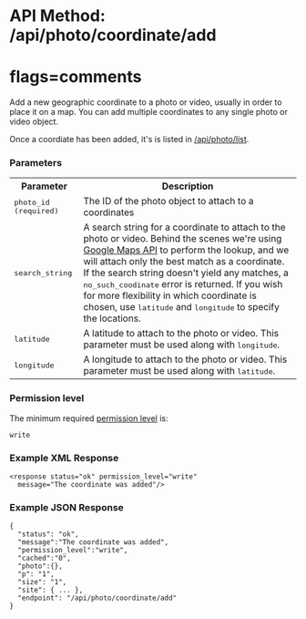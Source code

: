 # API Method: /api/photo/coordinate/add
# flags=comments

Add a new geographic coordinate to a photo or video, usually in order to place it on a map. You can add multiple coordinates to any single photo or video object.

Once a coordiate has been added, it's is listed in [/api/photo/list](photo-list).

### Parameters

<table class="pretty">
  <tr><th>Parameter</th><th>Description</th></tr>
  <tr>
    <td>
      <tt>photo_id (required)</tt>
    </td>
    <td>
      The ID of the photo object to attach to a coordinates
    </td>
  </tr>

  <tr>
    <td>
      <tt>search_string</tt>
    </td>
    <td>
      A search string for a coordinate to attach to the photo or video. Behind the scenes we're using <a href="http://code.google.com/apis/maps/">Google Maps API</a> to perform the lookup, and we will attach only the best match as a coordinate. If the search string doesn't yield any matches, a <tt>no_such_coodinate</tt> error is returned. If you wish for more flexibility in which coordinate is chosen, use <tt>latitude</tt> and <tt>longitude</tt> to specify the locations.
    </td>
  </tr>

  <tr>
    <td>
      <tt>latitude</tt>
    </td>
    <td>
      A latitude to attach to the photo or video. This parameter must be used along with <tt>longitude</tt>.
    </td>
  </tr>

  <tr>
    <td>
      <tt>longitude</tt>
    </td>
    <td>
      A longitude to attach to the photo or video. This parameter must be used along with <tt>latitude</tt>.
    </td>
  </tr>
</table>    

### Permission level 

The minimum required [permission level](index#permission-level) is:

    write


### Example XML Response

    <response status="ok" permission_level="write" 
      message="The coordinate was added"/>

    
### Example JSON Response

    {
      "status": "ok", 
      "message":"The coordinate was added",
      "permission_level":"write",
      "cached":"0",
      "photo":{},
      "p": "1",
      "size": "1",
      "site": { ... },
      "endpoint": "/api/photo/coordinate/add"
    }

